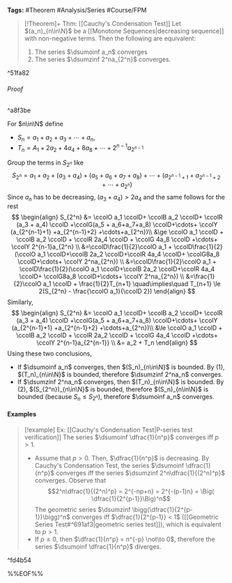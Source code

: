 **Tags:** #Theorem #Analysis/Series #Course/FPM 

> [!Theorem]+ Thm: [[Cauchy's Condensation Test]]
> Let $(a_n)_{n\in\N}$ be a [[Monotone Sequences|decreasing sequence]]  with non-negative terms. Then the following are equivalent:
> 1. The series $\dsumoinf a_n$ converges 
> 2. The series $\dsumzinf 2^na_{2^n}$ converges.

^51fa82

###### Proof

^a8f3be

For $n\in\N$ define
- $S_n = a_1 + a_2 + a_3 + \cdots + a_n$,
- $T_n = A_1 + 2a_2 + 4a_4 + 8a_8 + \cdots + 2^{n-1}a_{2^{n-1}}$

Group the terms in $S_{2^n}$ like
$$S_{2^n} = a_1 + a_2 + (a_3 + a_4) + (a_5 + a_6+a_7+a_8)+\cdots+(a_{2^{n-1}+1} +a_{2^{n-1}+2} +\cdots+a_{2^n})$$
Since $a_n$ has to be decreasing, $(a_3+a_4) > 2a_4$ and the same follows for the rest
$$
\begin{align}
S_{2^n} &= \ccolO a_1 \ccolD+ \ccolB a_2 \ccolD+ \ccolR (a_3 + a_4) \ccolD +\ccolG(a_5 + a_6+a_7+a_8) \ccolD+\cdots+ \ccolY (a_{2^{n-1}+1} +a_{2^{n-1}+2} +\cdots+a_{2^n})\\
&\ge \ccolO a_1 \ccolD + \ccolB a_2 \ccolD + \ccolR 2a_4 \ccolD + \ccolG 4a_8 \ccolD +\cdots+ \ccolY 2^{n-1}a_{2^n} \\
&=\ccolD\frac{1}{2}\ccolO a_1 + \ccolD\frac{1}{2}(\ccolO a_1 \ccolD+\ccolB 2a_2 \ccolD+\ccolR 4a_4 \ccolD+ \ccolG8a_8 \ccolD+\cdots+ \ccolY 2^na_{2^n}) \\
&=\ccolD\frac{1}{2}\ccolO a_1 + \ccolD\frac{1}{2}(\ccolO a_1 \ccolD+\ccolB 2a_2 \ccolD+\ccolR 4a_4 \ccolD+ \ccolG8a_8 \ccolD+\cdots+ \ccolY 2^na_{2^n}) \\
&=\frac{1}{2}\ccolO a_1 \ccolD + \frac{1}{2}T_{n+1} \quad\implies\quad T_{n+1} \le 2(S_{2^n} - \frac{\ccolO a_1}{\ccolD 2})
\end{align}
$$
Similarly,
$$
\begin{align}
S_{2^n} &= \ccolO a_1 \ccolD+ \ccolB a_2 \ccolD+ \ccolR (a_3 + a_4) \ccolD +\ccolG(a_5 + a_6+a_7+a_8) \ccolD+\cdots+ \ccolY (a_{2^{n-1}+1} +a_{2^{n-1}+2} +\cdots+a_{2^n})\\
 &\le \ccolO a_1 \ccolD + \ccolB a_2 \ccolD + \ccolR 2a_2 \ccolD + \ccolG 4a_4 \ccolD +\cdots+ \ccolY 2^{n-1}a_{2^{n-1}} \\
&= a_2 + T_n
\end{align}
$$
Using these two conclusions,
- If $\dsumoinf a_n$ converges, then $(S_n)_{n\in\N}$ is bounded. By (1), $(T_n)_{n\in\N}$ is bounded, therefore $\dsumzinf 2^na_n$ converges.
- If $\dsumzinf 2^na_n$ converges, then $(T_n)_{n\in\N}$ is bounded. By (2), $(S_{2^n})_{n\in\N}$ is bounded, therefore $(S_n)_{n\in\N}$ is bounded (because $S_n \le S_{2^n}$), therefore $\dsumoinf a_n$ converges.
#### Examples

> [!example] Ex: [[Cauchy's Condensation Test|P-series test verification]]
> The series $\dsumoinf \dfrac{1}{n^p}$ converges iff $p > 1$.
> - Assume that $p > 0$. Then, $\dfrac{1}{n^p}$ is decreasing. By Cauchy's Condensation Test, the series $\dsumoinf \dfrac{1}{n^p}$ converges iff the series $\dsumzinf 2^n\dfrac{1}{(2^n)^p}$ converges. Observe that
$$2^n\dfrac{1}{(2^n)^p} = 2^{-np+n} = 2^{-(p-1)n} = \Big( \dfrac{1}{2^{p-1}}\Big)^n$$
  The geometric series $\dsumzinf \bigg(\dfrac{1}{2^{p-1}}\bigg)^n$ converges iff $\dfrac{1}{2^{p-1}} < 1$ ([[Geometric Series Test#^691af3|geometric series test]]), which is equivalent to $p>1$.
> - If $p\le0$, then $\dfrac{1}{n^p} = n^{-p} \not\to 0$, therefore the series $\dsumoinf \dfrac{1}{n^p}$ diverges.

^fd4b54


%%EOF%%